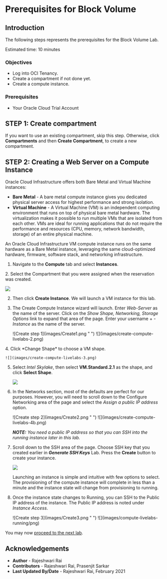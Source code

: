 # Prerequisites for Block Volume

## Introduction

The following steps represents the prerequisites for the Block Volume Lab.

Estimated time: 10 minutes

### Objectives

- Log into OCI Tenancy.
- Create a compartment if not done yet.
- Create a compute instance.


### Prerequisites

- Your Oracle Cloud Trial Account

## **STEP 1:** Create compartment

If you want to use an existing compartment, skip this step. Otherwise, click **Compartments** and then **Create Compartment**, to create a new compartment.

## **STEP 2**: Creating <if type="freetier">a Web Server on </if>a Compute Instance

Oracle Cloud Infrastructure  offers both Bare Metal and Virtual Machine instances:

- **Bare Metal**  - A bare metal compute instance gives you dedicated physical server access for highest performance and strong isolation.
- **Virtual Machine**  - A Virtual Machine (VM) is an independent computing environment that runs on top of physical bare metal hardware. The virtualization makes it possible to run multiple VMs that are isolated from each other. VMs are ideal for running applications that do not require the performance and resources (CPU, memory, network bandwidth, storage) of an entire physical machine.

An Oracle Cloud Infrastructure VM compute instance runs on the same hardware as a Bare Metal instance, leveraging the same cloud-optimized hardware, firmware, software stack, and networking infrastructure.

1. Navigate to the **Compute** tab and select **Instances**.

<if type="livelabs">
2. Select the Compartment that you were assigned when the reservation was created.

  ![](images/create-compute-livelabs-1.png)
</if>

2. Then click **Create Instance**. We will launch a VM instance for this lab.

3. The Create Compute Instance wizard will launch.
    <if type="freetier">Enter *Web-Server* as the name of the server. Click on the *Show Shape, Networking, Storage Options* link to expand that area of the page.</if>
    <if type="livelabs">Enter your username + *-Instance* as the name of the server.</if>

    <if type="freetier">
    ![Create step 1](images/Create1.png " ")
    </if>
    <if type="livelabs">
    ![](images/create-compute-livelabs-2.png)
    </if>

<if type="livelabs">
4. Click *Change Shape* to choose a VM shape.

    ![](images/create-compute-livelabs-3.png)

5. Select *Intel Skylake*, then select **VM.Standard.2.1** as the shape, and click **Select Shape**.

    ![](images/create-compute-livelabs-4.png)</if>

3. In the Networks section, most of the defaults are perfect for our purposes. However, you will need to scroll down to the Configure Networking area of the page and select the *Assign a public IP address* option.

    <if type="freetier">
    ![Create step 2](images/Create2.png " ")</if>

    <if type="livelabs">
    ![](images/create-compute-livelabs-4b.png)</if>

    ***NOTE:*** *You need a public IP address so that you can SSH into the running instance later in this lab.*

4. Scroll down to the SSH area of the page. Choose SSH key that you created earlier in ***Generate SSH Keys*** Lab. Press the **Create** button to create your instance.

    ![](images/create-compute-livelabs-5.png)

    Launching an instance is simple and intuitive with few options to select. The provisioning of the compute instance will complete in less than a minute and the instance state will change from provisioning to running.

5. Once the instance state changes to Running, you can SSH to the Public IP address of the instance. The Public IP address is noted under *Instance Access*.

    <if type="freetier">
    ![Create step 3](images/Create3.png " ")</if>

    <if type="livelabs">
    ![](images/compute-livelabs-running/png)</if>

You may now [proceed to the next lab](#next).

## Acknowledgements

- **Author** - Rajeshwari Rai
- **Contributors** -  Rajeshwari Rai, Prasenjit Sarkar
- **Last Updated By/Date** - Rajeshwari Rai, February 2021


